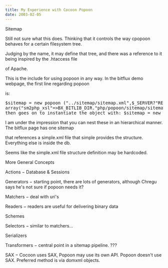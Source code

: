 ```yaml
---
title: My Experience with Cocoon Popoon
date: 2003-02-05
---
```

Sitemap

Still not sure what this does. Thinking that it controls the way cpopoon behaves for a certain filesystem tree.

Judging by the name, it may define that tree, and there was a reference to it being inspired by the .htaccess file

of Apache.

This is the include for using popoon in any way. In the bitflux demo webpage, the first line regarding popoon

is:

<pre class="php">$sitemap = new popoon ("../sitemap/sitemap.xml",$_SERVER?"REQUEST_URI",
array("sm2php_xsl"=>BX_BITLIB_DIR."php/popoon/sitemap/sitemap2php.xsl", "cacheDir"=>BX_PROJECT_DIR."/tmp/popoon/")
then goes on to instantiate the object with: $sitemap = new popoon ("../sitemap/sitemap.xml");</pre>

I am under the impression that you can nest these in an hierarchical manner. The bitflux page has one sitemap

that references a simple.xml file that simple provides the structure. Everything else is inside the db.

Seems like the simple.xml file structure definition may be hardcoded.

More General Concepts

Actions − Database & Sessions

Generators − starting point, there are lots of generators, although Chregu says he's not sure if popoon
needs it?

Matchers − deal with uri's

Readers − readers are useful for delivering binary data

Schemes

Selectors − similar to matchers...

Serializers

Transformers − central point in a sitemap pipeline. ???

SAX − Cocoon uses SAX, Popoon may use its own API. Popoon doesn't use SAX. Preferred method
is via domxml objects.

